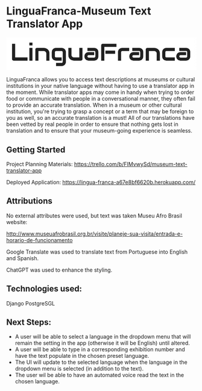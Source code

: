 # LinguaFranca-Museum Text Translator App

![logo](./main_app/static/images/LinguaFranca_Logo.png)

LinguaFranca allows you to access text descriptions at museums or cultural institutions in your native language without having to use a translator app in the moment. While translator apps may come in handy when trying to order food or communicate with people in a conversational manner, they often fail to provide an accurate translation. When in a museum or other cultural institution, you're trying to grasp a concept or a term that may be foreign to you as well, so an accurate translation is a must! All of our translations have been vetted by real people in order to ensure that nothing gets lost in translation and to ensure that your museum-going experience is seamless.

## Getting Started

Project Planning Materials: https://trello.com/b/FIMvwySd/museum-text-translator-app

Deployed Application: https://lingua-franca-a67e8bf6620b.herokuapp.com/

## Attributions

No external attributes were used, but text was taken Museu Afro Brasil website:

http://www.museuafrobrasil.org.br/visite/planeje-sua-visita/entrada-e-horario-de-funcionamento

Google Translate was used to translate text from Portuguese into English and Spanish.

ChatGPT was used to enhance the styling.

## Technologies used:

Django PostgreSGL

## Next Steps:

- A user will be able to select a language in the dropdown menu that will remain the setting in the app (otherwise it will be English) until altered.
- A user will be able to type in a corresponding exhibition number and have the text populate in the chosen preset language.
- The UI will update to the selected language when the language in the dropdown menu is selected (in addition to the text).
- The user wil be able to have an automated voice read the text in the chosen language.
